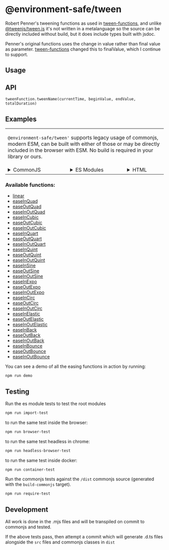 @environment-safe/tween
=======================
Robert Penner's tweening functions as used in [tween-functions](https://github.com/chenglou/tween-functions), and unlike [@tweenjs/tween.js](https://www.npmjs.com/package/@tweenjs/tween.js) it's not written in a metalanguage so the source can be directly included without build, but it does include types built with jsdoc. 

Penner's original functions uses the change in value rather than final value as parameter. [tween-functions](https://github.com/chenglou/tween-functions) changed this to finalValue, which I continue to support.

Usage
-----
## API

`tweenFunction.tweenName(currentTime, beginValue, endValue, totalDuration)`

## Examples

<table><tr><td colspan="3">

`@environment-safe/tween'` supports legacy usage of commonjs, modern ESM, can be built with either of those or may be directly included in the browser with ESM. No build is required in your library or ours.
</td></tr><tr><td valign="top">
<details><summary> CommonJS </summary><p>

```js
const { Tween } = require('@environment-safe/tween');
Tween.easeInQuad(1, 0, 50, 5); // => 2
```

</p></details></td><td valign="top">

<details><summary> ES Modules </summary><p>

```js
import { Tween } from '@environment-safe/tween';
Tween.easeInQuad(1, 0, 50, 5); // => 2
```

</p></details></td><td valign="top">

<details><summary> HTML </summary><p>

```html
<script type="importmap">{ "imports" :{
    "@environment-safe/tween":
        "./node_modules/@environment-safe/tween/src/index.mjs"
}}</script>
<script type="module">
    import { Tween } from '@environment-safe/tween';
    Tween.easeInQuad(1, 0, 50, 5); // => 2
</script>
```
</p></details></td></tr></table>

### Available functions:

- [linear](https://environment-safe.github.io/tween/docs/global.html#linearAlineartweenaccordingto%253Cahref=%2522http://robertpenner.com/easing/%2522%253ERobertPenner'seasingfunctions%253C/a%253E)
- [easeInQuad](https://environment-safe.github.io/tween/docs/global.html#easeInQuadAeaseInQuadtweenaccordingto%253Cahref=%2522http://robertpenner.com/easing/%2522%253ERobertPenner'seasingfunctions%253C/a%253E)
- [easeOutQuad](https://environment-safe.github.io/tween/docs/global.html#easeOutQuadAeaseOutQuadtweenaccordingto%253Cahref=%2522http://robertpenner.com/easing/%2522%253ERobertPenner'seasingfunctions%253C/a%253E)
- [easeInOutQuad](https://environment-safe.github.io/tween/docs/global.html#easeInOutQuadAeaseInOutQuadtweenaccordingto%253Cahref=%2522http://robertpenner.com/easing/%2522%253ERobertPenner'seasingfunctions%253C/a%253E)
- [easeInCubic](https://environment-safe.github.io/tween/docs/global.html#easeInCubicAeaseInCubictweenaccordingto%253Cahref=%2522http://robertpenner.com/easing/%2522%253ERobertPenner'seasingfunctions%253C/a%253E)
- [easeOutCubic](https://environment-safe.github.io/tween/docs/global.html#easeOutCubicAeaseOutCubictweenaccordingto%253Cahref=%2522http://robertpenner.com/easing/%2522%253ERobertPenner'seasingfunctions%253C/a%253E)
- [easeInOutCubic](https://environment-safe.github.io/tween/docs/global.html#easeInOutCubicAeaseInOutCubictweenaccordingto%253Cahref=%2522http://robertpenner.com/easing/%2522%253ERobertPenner'seasingfunctions%253C/a%253E)
- [easeInQuart](https://environment-safe.github.io/tween/docs/global.html#easeInQuartAeaseInQuarttweenaccordingto%253Cahref=%2522http://robertpenner.com/easing/%2522%253ERobertPenner'seasingfunctions%253C/a%253E)
- [easeOutQuart](https://environment-safe.github.io/tween/docs/global.html#easeOutQuartAeaseOutQuarttweenaccordingto%253Cahref=%2522http://robertpenner.com/easing/%2522%253ERobertPenner'seasingfunctions%253C/a%253E)
- [easeInOutQuart](https://environment-safe.github.io/tween/docs/global.html#easeInOutQuartAeaseInOutQuarttweenaccordingto%253Cahref=%2522http://robertpenner.com/easing/%2522%253ERobertPenner'seasingfunctions%253C/a%253E)
- [easeInQuint](https://environment-safe.github.io/tween/docs/global.html#easeInQuintAeaseInQuinttweenaccordingto%253Cahref=%2522http://robertpenner.com/easing/%2522%253ERobertPenner'seasingfunctions%253C/a%253E)
- [easeOutQuint](https://environment-safe.github.io/tween/docs/global.html#easeOutQuintAeaseOutQuinttweenaccordingto%253Cahref=%2522http://robertpenner.com/easing/%2522%253ERobertPenner'seasingfunctions%253C/a%253E)
- [easeInOutQuint](https://environment-safe.github.io/tween/docs/global.html#easeInOutQuintAeaseInOutQuinttweenaccordingto%253Cahref=%2522http://robertpenner.com/easing/%2522%253ERobertPenner'seasingfunctions%253C/a%253E)
- [easeInSine](https://environment-safe.github.io/tween/docs/global.html#easeInSineAeaseInSinetweenaccordingto%253Cahref=%2522http://robertpenner.com/easing/%2522%253ERobertPenner'seasingfunctions%253C/a%253E)
- [easeOutSine](https://environment-safe.github.io/tween/docs/global.html#easeOutSineAeaseOutSinetweenaccordingto%253Cahref=%2522http://robertpenner.com/easing/%2522%253ERobertPenner'seasingfunctions%253C/a%253E)
- [easeInOutSine](https://environment-safe.github.io/tween/docs/global.html#easeInOutSineAeaseInOutSinetweenaccordingto%253Cahref=%2522http://robertpenner.com/easing/%2522%253ERobertPenner'seasingfunctions%253C/a%253E)
- [easeInExpo](https://environment-safe.github.io/tween/docs/global.html#easeInExpoAeaseInExpotweenaccordingto%253Cahref=%2522http://robertpenner.com/easing/%2522%253ERobertPenner'seasingfunctions%253C/a%253E)
- [easeOutExpo](https://environment-safe.github.io/tween/docs/global.html#easeOutExpoAeaseOutExpotweenaccordingto%253Cahref=%2522http://robertpenner.com/easing/%2522%253ERobertPenner'seasingfunctions%253C/a%253E)
- [easeInOutExpo](https://environment-safe.github.io/tween/docs/global.html#easeInOutExpoAeaseInOutExpotweenaccordingto%253Cahref=%2522http://robertpenner.com/easing/%2522%253ERobertPenner'seasingfunctions%253C/a%253E)
- [easeInCirc](https://environment-safe.github.io/tween/docs/global.html#easeInCircAeaseInCirctweenaccordingto%253Cahref=%2522http://robertpenner.com/easing/%2522%253ERobertPenner'seasingfunctions%253C/a%253E)
- [easeOutCirc](https://environment-safe.github.io/tween/docs/global.html#easeOutCircAeaseOutCirctweenaccordingto%253Cahref=%2522http://robertpenner.com/easing/%2522%253ERobertPenner'seasingfunctions%253C/a%253E)
- [easeInOutCirc](https://environment-safe.github.io/tween/docs/global.html#easeInOutCircAeaseInOutCirctweenaccordingto%253Cahref=%2522http://robertpenner.com/easing/%2522%253ERobertPenner'seasingfunctions%253C/a%253E)
- [easeInElastic](https://environment-safe.github.io/tween/docs/global.html#easeInElasticAeaseInElastictweenaccordingto%253Cahref=%2522http://robertpenner.com/easing/%2522%253ERobertPenner'seasingfunctions%253C/a%253E)
- [easeOutElastic](https://environment-safe.github.io/tween/docs/global.html#easeOutElasticAeaseOutElastictweenaccordingto%253Cahref=%2522http://robertpenner.com/easing/%2522%253ERobertPenner'seasingfunctions%253C/a%253E)
- [easeInOutElastic](https://environment-safe.github.io/tween/docs/global.html#easeInOutElasticAeaseInOutElastictweenaccordingto%253Cahref=%2522http://robertpenner.com/easing/%2522%253ERobertPenner'seasingfunctions%253C/a%253E)
- [easeInBack](https://environment-safe.github.io/tween/docs/global.html#easeInBackAeaseInBacktweenaccordingto%253Cahref=%2522http://robertpenner.com/easing/%2522%253ERobertPenner'seasingfunctions%253C/a%253E)
- [easeOutBack](https://environment-safe.github.io/tween/docs/global.html#easeOutBackAeaseOutBacktweenaccordingto%253Cahref=%2522http://robertpenner.com/easing/%2522%253ERobertPenner'seasingfunctions%253C/a%253E)
- [easeInOutBack](https://environment-safe.github.io/tween/docs/global.html#easeInOutBackAeaseInOutBacktweenaccordingto%253Cahref=%2522http://robertpenner.com/easing/%2522%253ERobertPenner'seasingfunctions%253C/a%253E)
- [easeInBounce](https://environment-safe.github.io/tween/docs/global.html#easeInBounceAeaseInBouncetweenaccordingto%253Cahref=%2522http://robertpenner.com/easing/%2522%253ERobertPenner'seasingfunctions%253C/a%253E)
- [easeOutBounce](https://environment-safe.github.io/tween/docs/global.html#easeOutBounceAeaseOutBouncetweenaccordingto%253Cahref=%2522http://robertpenner.com/easing/%2522%253ERobertPenner'seasingfunctions%253C/a%253E)
- [easeInOutBounce](https://environment-safe.github.io/tween/docs/global.html#easeInOutBounceAeaseInOutBouncetweenaccordingto%253Cahref=%2522http://robertpenner.com/easing/%2522%253ERobertPenner'seasingfunctions%253C/a%253E)

You can see a demo of all the easing functions in action by running:

```bash
npm run demo
```

Testing
-------

Run the es module tests to test the root modules
```bash
npm run import-test
```
to run the same test inside the browser:

```bash
npm run browser-test
```
to run the same test headless in chrome:
```bash
npm run headless-browser-test
```

to run the same test inside docker:
```bash
npm run container-test
```

Run the commonjs tests against the `/dist` commonjs source (generated with the `build-commonjs` target).
```bash
npm run require-test
```

Development
-----------
All work is done in the .mjs files and will be transpiled on commit to commonjs and tested.

If the above tests pass, then attempt a commit which will generate .d.ts files alongside the `src` files and commonjs classes in `dist`

